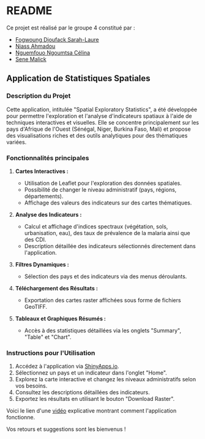# README
Ce projet est réalisé par le groupe 4 constitué par :

 - [Fogwoung Djoufack Sarah-Laure](https://github.com/Sarahlaure)
 - [Niass Ahmadou](https://github.com/ahmadouniass)
 - [Nguemfouo Ngoumtsa Célina](https://github.com/nncelina)
 - [Sene Malick](https://github.com/malickseneisep2)

## Application de Statistiques Spatiales

### Description du Projet

Cette application, intitulée "Spatial Exploratory Statistics", a été développée pour permettre l'exploration et l'analyse d'indicateurs spatiaux à l'aide de techniques interactives et visuelles. Elle se concentre principalement sur les pays d'Afrique de l'Ouest (Sénégal, Niger, Burkina Faso, Mali) et propose des visualisations riches et des outils analytiques pour des thématiques variées.

### Fonctionnalités principales

1. **Cartes Interactives :**

   - Utilisation de Leaflet pour l'exploration des données spatiales.
   - Possibilité de changer le niveau administratif (pays, régions, départements).
   - Affichage des valeurs des indicateurs sur des cartes thématiques.

2. **Analyse des Indicateurs :**

   - Calcul et affichage d'indices spectraux (végétation, sols, urbanisation, eau), des taux de prévalence de la malaria ainsi que des CDI.
   - Description détaillée des indicateurs sélectionnés directement dans l'application.

3. **Filtres Dynamiques :**

   - Sélection des pays et des indicateurs via des menus déroulants.
  

4. **Téléchargement des Résultats :**

   - Exportation des cartes raster affichées sous forme de fichiers GeoTIFF.

5. **Tableaux et Graphiques Résumés :**

   - Accès à des statistiques détaillées via les onglets "Summary", "Table" et "Chart".


### Instructions pour l'Utilisation

1. Accédez à l'application via [ShinyApps.io](https://senemalick.shinyapps.io/projetfinal/).
2. Sélectionnez un pays et un indicateur dans l'onglet "Home".
3. Explorez la carte interactive et changez les niveaux administratifs selon vos besoins.
4. Consultez les descriptions détaillées des indicateurs.
5. Exportez les résultats en utilisant le bouton "Download Raster".


Voici le lien d'une [vidéo](https://drive.google.com/file/d/1I3PlpqTCpulG0JXlAGYirTqd8-oaiUHu/view?usp=sharing) explicative montrant comment l'application fonctionne.

Vos retours et suggestions sont les bienvenus !

